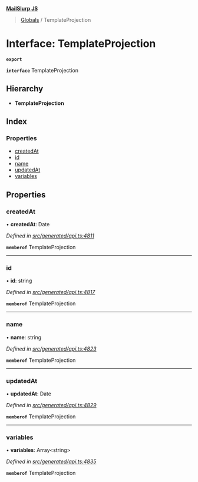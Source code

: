 **[MailSlurp JS](../README.md)**

> [Globals](../README.md) / TemplateProjection

# Interface: TemplateProjection

**`export`** 

**`interface`** TemplateProjection

## Hierarchy

* **TemplateProjection**

## Index

### Properties

* [createdAt](templateprojection.md#createdat)
* [id](templateprojection.md#id)
* [name](templateprojection.md#name)
* [updatedAt](templateprojection.md#updatedat)
* [variables](templateprojection.md#variables)

## Properties

### createdAt

•  **createdAt**: Date

*Defined in [src/generated/api.ts:4811](https://github.com/mailslurp/mailslurp-client/blob/d7397d3/src/generated/api.ts#L4811)*

**`memberof`** TemplateProjection

___

### id

•  **id**: string

*Defined in [src/generated/api.ts:4817](https://github.com/mailslurp/mailslurp-client/blob/d7397d3/src/generated/api.ts#L4817)*

**`memberof`** TemplateProjection

___

### name

•  **name**: string

*Defined in [src/generated/api.ts:4823](https://github.com/mailslurp/mailslurp-client/blob/d7397d3/src/generated/api.ts#L4823)*

**`memberof`** TemplateProjection

___

### updatedAt

•  **updatedAt**: Date

*Defined in [src/generated/api.ts:4829](https://github.com/mailslurp/mailslurp-client/blob/d7397d3/src/generated/api.ts#L4829)*

**`memberof`** TemplateProjection

___

### variables

•  **variables**: Array\<string>

*Defined in [src/generated/api.ts:4835](https://github.com/mailslurp/mailslurp-client/blob/d7397d3/src/generated/api.ts#L4835)*

**`memberof`** TemplateProjection
